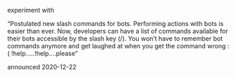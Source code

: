 experiment with

“Postulated new slash commands for bots. Performing actions with bots is easier than ever. Now, developers can have a list of commands available for their bots accessible by the slash key (/). You won’t have to remember bot commands anymore and get laughed at when you get the command wrong :( !help…..!help….please”

announced 2020-12-22
